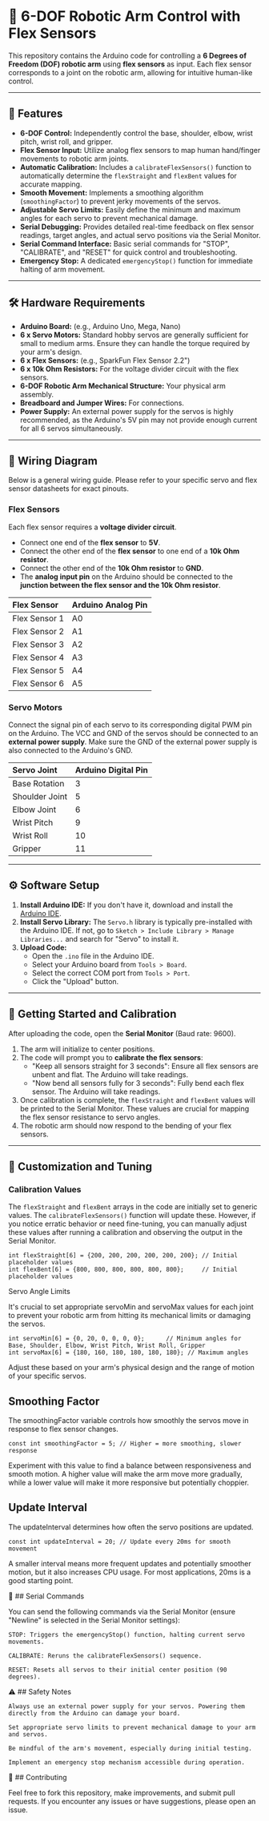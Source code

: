 # 🤖 6-DOF Robotic Arm Control with Flex Sensors

This repository contains the Arduino code for controlling a **6 Degrees of Freedom (DOF) robotic arm** using **flex sensors** as input. Each flex sensor corresponds to a joint on the robotic arm, allowing for intuitive human-like control.

---

## 🌟 Features

* **6-DOF Control:** Independently control the base, shoulder, elbow, wrist pitch, wrist roll, and gripper.
* **Flex Sensor Input:** Utilize analog flex sensors to map human hand/finger movements to robotic arm joints.
* **Automatic Calibration:** Includes a `calibrateFlexSensors()` function to automatically determine the `flexStraight` and `flexBent` values for accurate mapping.
* **Smooth Movement:** Implements a smoothing algorithm (`smoothingFactor`) to prevent jerky movements of the servos.
* **Adjustable Servo Limits:** Easily define the minimum and maximum angles for each servo to prevent mechanical damage.
* **Serial Debugging:** Provides detailed real-time feedback on flex sensor readings, target angles, and actual servo positions via the Serial Monitor.
* **Serial Command Interface:** Basic serial commands for "STOP", "CALIBRATE", and "RESET" for quick control and troubleshooting.
* **Emergency Stop:** A dedicated `emergencyStop()` function for immediate halting of arm movement.

---

## 🛠️ Hardware Requirements

* **Arduino Board:** (e.g., Arduino Uno, Mega, Nano)
* **6 x Servo Motors:** Standard hobby servos are generally sufficient for small to medium arms. Ensure they can handle the torque required by your arm's design.
* **6 x Flex Sensors:** (e.g., SparkFun Flex Sensor 2.2")
* **6 x 10k Ohm Resistors:** For the voltage divider circuit with the flex sensors.
* **6-DOF Robotic Arm Mechanical Structure:** Your physical arm assembly.
* **Breadboard and Jumper Wires:** For connections.
* **Power Supply:** An external power supply for the servos is highly recommended, as the Arduino's 5V pin may not provide enough current for all 6 servos simultaneously.

---

## 🔌 Wiring Diagram

Below is a general wiring guide. Please refer to your specific servo and flex sensor datasheets for exact pinouts.

### Flex Sensors

Each flex sensor requires a **voltage divider circuit**.

* Connect one end of the **flex sensor** to **5V**.
* Connect the other end of the **flex sensor** to one end of a **10k Ohm resistor**.
* Connect the other end of the **10k Ohm resistor** to **GND**.
* The **analog input pin** on the Arduino should be connected to the **junction between the flex sensor and the 10k Ohm resistor**.

| Flex Sensor   | Arduino Analog Pin |
| :------------ | :----------------- |
| Flex Sensor 1 | A0                 |
| Flex Sensor 2 | A1                 |
| Flex Sensor 3 | A2                 |
| Flex Sensor 4 | A3                 |
| Flex Sensor 5 | A4                 |
| Flex Sensor 6 | A5                 |

### Servo Motors

Connect the signal pin of each servo to its corresponding digital PWM pin on the Arduino. The VCC and GND of the servos should be connected to an **external power supply**. Make sure the GND of the external power supply is also connected to the Arduino's GND.

| Servo Joint     | Arduino Digital Pin |
| :-------------- | :------------------ |
| Base Rotation   | 3                   |
| Shoulder Joint  | 5                   |
| Elbow Joint     | 6                   |
| Wrist Pitch     | 9                   |
| Wrist Roll      | 10                  |
| Gripper         | 11                  |

---

## ⚙️ Software Setup

1.  **Install Arduino IDE:** If you don't have it, download and install the [Arduino IDE](https://www.arduino.cc/en/software).
2.  **Install Servo Library:** The `Servo.h` library is typically pre-installed with the Arduino IDE. If not, go to `Sketch > Include Library > Manage Libraries...` and search for "Servo" to install it.
3.  **Upload Code:**
    * Open the `.ino` file in the Arduino IDE.
    * Select your Arduino board from `Tools > Board`.
    * Select the correct COM port from `Tools > Port`.
    * Click the "Upload" button.

---

## 🚀 Getting Started and Calibration

After uploading the code, open the **Serial Monitor** (Baud rate: 9600).

1.  The arm will initialize to center positions.
2.  The code will prompt you to **calibrate the flex sensors**:
    * "Keep all sensors straight for 3 seconds": Ensure all flex sensors are unbent and flat. The Arduino will take readings.
    * "Now bend all sensors fully for 3 seconds": Fully bend each flex sensor. The Arduino will take readings.
3.  Once calibration is complete, the `flexStraight` and `flexBent` values will be printed to the Serial Monitor. These values are crucial for mapping the flex sensor resistance to servo angles.
4.  The robotic arm should now respond to the bending of your flex sensors.

---

## 🔧 Customization and Tuning

### Calibration Values

The `flexStraight` and `flexBent` arrays in the code are initially set to generic values. The `calibrateFlexSensors()` function will update these. However, if you notice erratic behavior or need fine-tuning, you can manually adjust these values after running a calibration and observing the output in the Serial Monitor.

    int flexStraight[6] = {200, 200, 200, 200, 200, 200}; // Initial placeholder values
    int flexBent[6] = {800, 800, 800, 800, 800, 800};     // Initial placeholder values

Servo Angle Limits

It's crucial to set appropriate servoMin and servoMax values for each joint to prevent your robotic arm from hitting its mechanical limits or damaging the servos.

    int servoMin[6] = {0, 20, 0, 0, 0, 0};      // Minimum angles for Base, Shoulder, Elbow, Wrist Pitch, Wrist Roll, Gripper
    int servoMax[6] = {180, 160, 180, 180, 180, 180}; // Maximum angles

Adjust these based on your arm's physical design and the range of motion of your specific servos.

## Smoothing Factor

The smoothingFactor variable controls how smoothly the servos move in response to flex sensor changes.

    const int smoothingFactor = 5; // Higher = more smoothing, slower response

Experiment with this value to find a balance between responsiveness and smooth motion. A higher value will make the arm move more gradually, while a lower value will make it more responsive but potentially choppier.

## Update Interval

The updateInterval determines how often the servo positions are updated.

    const int updateInterval = 20; // Update every 20ms for smooth movement

A smaller interval means more frequent updates and potentially smoother motion, but it also increases CPU usage. For most applications, 20ms is a good starting point.

💬 ## Serial Commands

You can send the following commands via the Serial Monitor (ensure "Newline" is selected in the Serial Monitor settings):

    STOP: Triggers the emergencyStop() function, halting current servo movements.

    CALIBRATE: Reruns the calibrateFlexSensors() sequence.

    RESET: Resets all servos to their initial center position (90 degrees).

⚠️ ## Safety Notes

    Always use an external power supply for your servos. Powering them directly from the Arduino can damage your board.

    Set appropriate servo limits to prevent mechanical damage to your arm and servos.

    Be mindful of the arm's movement, especially during initial testing.

    Implement an emergency stop mechanism accessible during operation.

🤝 ## Contributing

Feel free to fork this repository, make improvements, and submit pull requests. If you encounter any issues or have suggestions, please open an issue.
